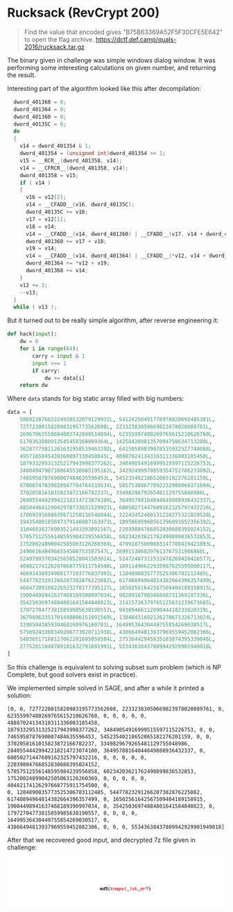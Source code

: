 #  Rucksack (RevCrypt 200) 

>  Find the value that encoded gives "B75B63369A52F5F30CFE5E642" to open the flag archive.
https://dctf.def.camp/quals-2016/rucksack.tar.gz  

The binary given in challenge was simple windows dialog window. It was performing some interesting calculations on given number, and returning the result.

Interesting part of the algorithm looked like this after decompilation:

```c
  dword_401368 = 0;
  dword_401364 = 0;
  dword_401360 = 0;
  dword_40135C = 0;
  do
  {
    v14 = dword_401354 & 1;
    dword_401354 = (unsigned int)dword_401354 >> 1;
    v15 = __RCR__(dword_401358, v14);
    v14 = __CFRCR__(dword_401358, v14);
    dword_401358 = v15;
    if ( v14 )
    {
      v16 = v12[2];
      v14 = __CFADD__(v16, dword_40135C);
      dword_40135C += v16;
      v17 = v12[1];
      v18 = v14;
      v14 = __CFADD__(v14, dword_401360) | __CFADD__(v17, v14 + dword_401360);
      dword_401360 += v17 + v18;
      v19 = v14;
      v14 = __CFADD__(v14, dword_401364) | __CFADD__(*v12, v14 + dword_401364);
      dword_401364 += *v12 + v19;
      dword_401368 += v14;
    }
    v12 += 3;
    --v13;
  }
  while ( v13 );
```

But it turned out to be really simple algorithm, after reverse engineering it:

```python
def hack(input):
    dw = 0
    for i in range(64):
        carry = input & 1
        input >>= 1
        if carry:
            dw += data[i]
    return dw
```

Where `data` stands for big static array filled with big numbers:

```python
data = [
    58692287682224938532079129932L, 54124250491778978820692485381L,
    7277220015820983195773562608L, 22332383050669823978020089761L,
    16967063558604003742849514894L, 62355997480269765615210626760L,
    5170363880013545458168089364L, 14258428081357094750634713280L,
    36287775811261632958539463292L, 64158589039078535932527740088L,
    4957165945420369897339450045L, 48887024134310311336003185458L,
    18793329531325217943998377262L, 34849054916999515597115226753L,
    34004947907188645530085195162L, 34292499970059354752786233092L,
    7465958787690007484635596453L, 54523540218652065182276201159L,
    57000747039828947704764319534L, 50575388677892232980068371694L,
    3702058161015823872166782237L, 3349829679265481129755048986L,
    28405544429942218214723074100L, 36495788164044649888936432337L,
    48544464129042978733031529923L, 60050271447609162325797432216L,
    17009291688635671258136540844L, 32243452400131210275321820528L,
    19435400185697379146087163973L, 18958695960561396891652356392L,
    31046838278903521493393091567L, 22039804766852830688395024152L,
    57057512556148595984239556858L, 60234203621762490899836532853L,
    17520024899042505063126260369L, 47991875009003147708419421093L,
    2490616484966554508753587547L, 2899153068397613767531906868L,
    52497993703425658528041503014L, 52472487311532478269420426577L,
    40482174126297668775911754500L, 16911496622935987625595000117L,
    46693438934980177103776837991L, 1284890835773525386783112485L,
    54477823291266207382876225082L, 61740894964814382664396357499L,
    46647309100226523278177395127L, 16502561642567509404189158915L,
    19004498941637468189390997034L, 9828916790346848731369187336L,
    35425036974884801641584840823L, 31415726379765125631239673685L,
    17972704773815859985638190557L, 9936946611209044418233820319L,
    36798963351701498896151091569L, 13848431692126270671326713024L,
    3198504385930460160976160781L, 16499536430449755854269030517L,
    57509243300349206773820711938L, 43866494813937969559452082306L,
    54036517188127062281695050584L, 27536442945835183874395339046L,
    27752811040789181632791691991L, 55343638437809942929901949018L
]
```

So this challenge is equivalent to solving subset sum problem (which is NP Complete, but good solvers exist in practice).

We implemented simple solved in SAGE, and after a while it printed a solution:

```
[0, 0, 7277220015820983195773562608, 22332383050669823978020089761, 0,
62355997480269765615210626760, 0, 0, 0, 0, 0, 48887024134310311336003185458,
18793329531325217943998377262, 34849054916999515597115226753, 0, 0,
7465958787690007484635596453, 54523540218652065182276201159, 0, 0,
3702058161015823872166782237, 3349829679265481129755048986,
28405544429942218214723074100, 36495788164044649888936432337, 0,
60050271447609162325797432216, 0, 0, 0, 0, 0, 22039804766852830688395024152,
57057512556148595984239556858, 60234203621762490899836532853,
17520024899042505063126260369, 0, 0, 0, 0, 0, 40482174126297668775911754500, 0,
0, 1284890835773525386783112485, 54477823291266207382876225082,
61740894964814382664396357499, 0, 16502561642567509404189158915,
19004498941637468189390997034, 0, 35425036974884801641584840823, 0,
17972704773815859985638190557, 0, 0, 0, 0, 16499536430449755854269030517, 0,
43866494813937969559452082306, 0, 0, 0, 55343638437809942929901949018]
```

After that we recovered good input, and decrypted 7z file given in challenge:

![](./flag.jpg)
